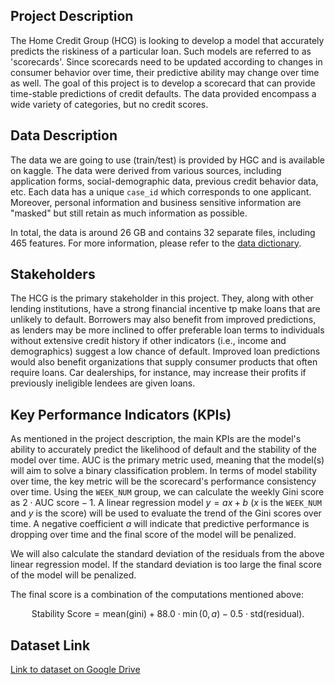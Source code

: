 ## Project Description
The Home Credit Group (HCG) is looking to develop a model that accurately predicts the riskiness of a particular loan. Such models are referred to as 'scorecards'. Since scorecards need to be updated according to changes in consumer behavior over time, their predictive ability may change over time as well. The goal of this project is to develop a scorecard that can provide time-stable predictions of credit defaults. The data provided encompass a wide variety of categories, but no credit scores.

## Data Description

The data we are going to use (train/test) is provided by HGC and is available on kaggle. The data were derived from various sources, including application forms, social-demographic data, previous credit behavior data, etc. Each data has a unique `case_id` which corresponds to one applicant. Moreover, personal information and business sensitive information are "masked" but still retain as much information as possible.

In total, the data is around 26 GB and contains 32 separate files, including 465 features. For more information, please refer to the [data dictionary](https://www.kaggle.com/competitions/home-credit-credit-risk-model-stability/data).

## Stakeholders
The HCG is the primary stakeholder in this project. They, along with other lending institutions, have a strong financial incentive tp make loans that are unlikely to default. Borrowers may also benefit from improved predictions, as lenders may be more inclined to offer preferable loan terms to individuals without extensive credit history if other indicators (i.e., income and demographics) suggest a low chance of default. Improved loan predictions would also benefit organizations that supply consumer products that often require loans. Car dealerships, for instance, may increase their profits if previously ineligible lendees are given loans. 



## Key Performance Indicators (KPIs)
As mentioned in the project description, the main KPIs are the model's ability to accurately predict the likelihood of default and the stability of the model over time. AUC is the primary metric used, meaning that the model(s) will aim to solve a binary classification problem. In terms of model stability over time, the key metric will be the scorecard's performance consistency over time. Using the `WEEK_NUM` group, we can calculate the weekly Gini score as $2\cdot\text{AUC score}-1$. A linear regression model $y = ax + b$ ($x$ is the `WEEK_NUM` and $y$ is the score) will be used to evaluate the trend of the Gini scores over time. A negative coefficient $a$ will indicate that predictive performance is dropping over time and the final score of the model will be penalized.

We will also calculate the standard deviation of the residuals from the above linear regression model. If the standard deviation is too large the final score of the model will be penalized.

The final score is a combination of the computations mentioned above:

$$\text{Stability Score} = \text{mean(gini)} + 88.0 \cdot \min (0,a) - 0.5 \cdot \text{std(residual)}.$$

## Dataset Link

[Link to dataset on Google Drive](https://drive.google.com/drive/folders/1InFUP3wnR9u3pczlWKUDoqtkLpBMxVqT?usp=sharing)
